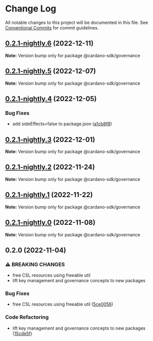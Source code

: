 # Change Log

All notable changes to this project will be documented in this file.
See [Conventional Commits](https://conventionalcommits.org) for commit guidelines.

## [0.2.1-nightly.6](https://github.com/input-output-hk/cardano-js-sdk/compare/@cardano-sdk/governance@0.2.1-nightly.5...@cardano-sdk/governance@0.2.1-nightly.6) (2022-12-11)

**Note:** Version bump only for package @cardano-sdk/governance

## [0.2.1-nightly.5](https://github.com/input-output-hk/cardano-js-sdk/compare/@cardano-sdk/governance@0.2.1-nightly.4...@cardano-sdk/governance@0.2.1-nightly.5) (2022-12-07)

**Note:** Version bump only for package @cardano-sdk/governance

## [0.2.1-nightly.4](https://github.com/input-output-hk/cardano-js-sdk/compare/@cardano-sdk/governance@0.2.1-nightly.3...@cardano-sdk/governance@0.2.1-nightly.4) (2022-12-05)

### Bug Fixes

- add sideEffects=false to package.json ([a1cb8f8](https://github.com/input-output-hk/cardano-js-sdk/commit/a1cb8f807e8d5947d0c512e0918713ff97d5d48e))

## [0.2.1-nightly.3](https://github.com/input-output-hk/cardano-js-sdk/compare/@cardano-sdk/governance@0.2.1-nightly.2...@cardano-sdk/governance@0.2.1-nightly.3) (2022-12-01)

**Note:** Version bump only for package @cardano-sdk/governance

## [0.2.1-nightly.2](https://github.com/input-output-hk/cardano-js-sdk/compare/@cardano-sdk/governance@0.2.1-nightly.1...@cardano-sdk/governance@0.2.1-nightly.2) (2022-11-24)

**Note:** Version bump only for package @cardano-sdk/governance

## [0.2.1-nightly.1](https://github.com/input-output-hk/cardano-js-sdk/compare/@cardano-sdk/governance@0.2.1-nightly.0...@cardano-sdk/governance@0.2.1-nightly.1) (2022-11-22)

**Note:** Version bump only for package @cardano-sdk/governance

## [0.2.1-nightly.0](https://github.com/input-output-hk/cardano-js-sdk/compare/@cardano-sdk/governance@0.2.0...@cardano-sdk/governance@0.2.1-nightly.0) (2022-11-08)

**Note:** Version bump only for package @cardano-sdk/governance

## 0.2.0 (2022-11-04)

### ⚠ BREAKING CHANGES

- free CSL resources using freeable util
- lift key management and governance concepts to new packages

### Bug Fixes

- free CSL resources using freeable util ([5ce0056](https://github.com/input-output-hk/cardano-js-sdk/commit/5ce0056fb108f7bccfbd9f8ef562b82277f3c613))

### Code Refactoring

- lift key management and governance concepts to new packages ([15cde5f](https://github.com/input-output-hk/cardano-js-sdk/commit/15cde5f9becff94dac17278cb45e3adcaac763b5))
